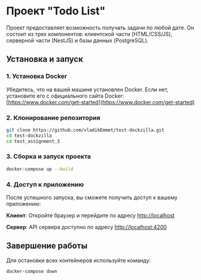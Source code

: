 # Проект "Todo List"

Проект предоставляет возможность получать задачи по любой дате.
Он состоит из трех компонентов: клиентской части (HTML/CSS/JS), серверной части (NestJS) и базы данных (PostgreSQL).

## Установка и запуск

### 1. Установка Docker

Убедитесь, что на вашей машине установлен Docker. Если нет, установите его с официального сайта Docker: [https://www.docker.com/get-started](https://www.docker.com/get-started)

### 2. Клонирование репозитория

```bash
git clone https://github.com/vladikEmmet/test-dockzilla.git
cd test-dockzilla
cd test_assignment_3
```

### 3. Сборка и запуск проекта

```bash
docker-compose up --build
```

### 4. Доступ к приложению

После успешного запуска, вы сможете получить доступ к вашему приложению:

**Клиент**: Откройте браузер и перейдите по адресу [http://localhost](http://localhost)

**Сервер**: API сервера доступно по адресу [http://localhost:4200](http://localhost:4200)

## Завершение работы

Для остановки всех контейнеров используйте команду:

```bash
docker-compose down
```